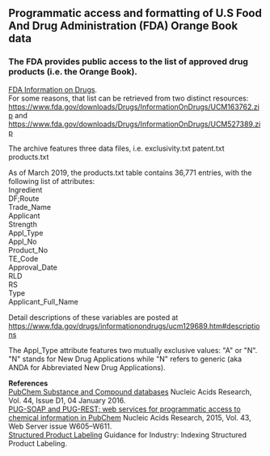 ## Programmatic access and formatting of U.S Food And Drug Administration (FDA) Orange Book data
### The FDA provides public access to the list of approved drug products (i.e. the Orange Book).
[FDA Information on Drugs](https://www.fda.gov/Drugs/InformationOnDrugs/).     
For some reasons, that list can be retrieved from two distinct resources: 
https://www.fda.gov/downloads/Drugs/InformationOnDrugs/UCM163762.zip
and
https://www.fda.gov/downloads/Drugs/InformationOnDrugs/UCM527389.zip

The archive features three data files, i.e. 
exclusivity.txt
patent.txt
products.txt

As of March 2019, the products.txt table contains 36,771 entries, with the following list of attributes:  
Ingredient    
DF;Route  
Trade_Name  
Applicant  
Strength  
Appl_Type  
Appl_No  
Product_No  
TE_Code  
Approval_Date  
RLD  
RS  
Type  
Applicant_Full_Name  

Detail descriptions of these variables are posted at https://www.fda.gov/drugs/informationondrugs/ucm129689.htm#descriptions

The Appl_Type attribute features two mutually exclusive values: "A" or "N".  
"N" stands for New Drug Applications while "N" refers to generic (aka ANDA for Abbreviated New Drug Applications).  

**References**<br />
[PubChem Substance and Compound databases](https://doi.org/10.1093/nar/gkv951) Nucleic Acids Research, Vol. 44, Issue D1, 04 January 2016.      
[PUG-SOAP and PUG-REST: web services for programmatic access to chemical information in PubChem](https://doi.org/10.1093/nar/gkv396) Nucleic Acids Research, 2015, Vol. 43, Web Server issue W605–W611.  
[Structured Product Labeling](https://www.fda.gov/media/71110/download) Guidance for Industry: Indexing Structured Product Labeling. 
